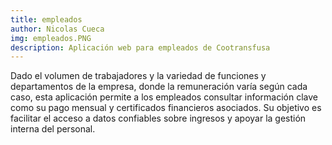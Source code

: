 ```yaml
---
title: empleados
author: Nicolas Cueca
img: empleados.PNG
description: Aplicación web para empleados de Cootransfusa
---
```


Dado el volumen de trabajadores y la variedad de funciones y departamentos de la empresa, donde la remuneración varía según cada caso, esta aplicación permite a los empleados consultar información clave como su pago mensual y certificados financieros asociados. Su objetivo es facilitar el acceso a datos confiables sobre ingresos y apoyar la gestión interna del personal.